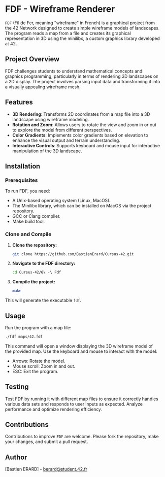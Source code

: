 # FDF - Wireframe Renderer

`FDF` (Fil de Fer, meaning "wireframe" in French) is a graphical project from the 42 Network designed to create simple wireframe models of landscapes. The program reads a map from a file and creates its graphical representation in 3D using the minilibx, a custom graphics library developed at 42.

## Project Overview

FDF challenges students to understand mathematical concepts and graphics programming, particularly in terms of rendering 3D landscapes on a 2D display. The project involves parsing input data and transforming it into a visually appealing wireframe mesh.

## Features

- **3D Rendering**: Transforms 2D coordinates from a map file into a 3D landscape using wireframe modeling.
- **Rotation and Zoom**: Allows users to rotate the view and zoom in or out to explore the model from different perspectives.
- **Color Gradients**: Implements color gradients based on elevation to enhance the visual output and terrain understanding.
- **Interactive Controls**: Supports keyboard and mouse input for interactive manipulation of the 3D landscape.

## Installation

### Prerequisites

To run FDF, you need:
- A Unix-based operating system (Linux, MacOS).
- The Minilibx library, which can be installed on MacOS via the project repository.
- GCC or Clang compiler.
- Make build tool.

### Clone and Compile

1. **Clone the repository:**

   ```bash
   git clone https://github.com/BastienErard/Cursus-42.git
   ```

2. **Navigate to the FDF directory:**

   ```bash
   cd Cursus-42/6\ -\ Fdf
   ```

3. **Compile the project:**

   ```bash
   make
   ```

This will generate the executable `fdf`.

## Usage

Run the program with a map file:

   ```bash
   ./fdf maps/42.fdf
   ```

This command will open a window displaying the 3D wireframe model of the provided map. Use the keyboard and mouse to interact with the model:

- Arrows: Rotate the model.
- Mouse scroll: Zoom in and out.
- ESC: Exit the program.

## Testing

Test FDF by running it with different map files to ensure it correctly handles various data sets and responds to user inputs as expected. Analyze performance and optimize rendering efficiency.

## Contributions
Contributions to improve `FDF` are welcome. Please fork the repository, make your changes, and submit a pull request.

## Author
[Bastien ERARD] - berard@student.42.fr

